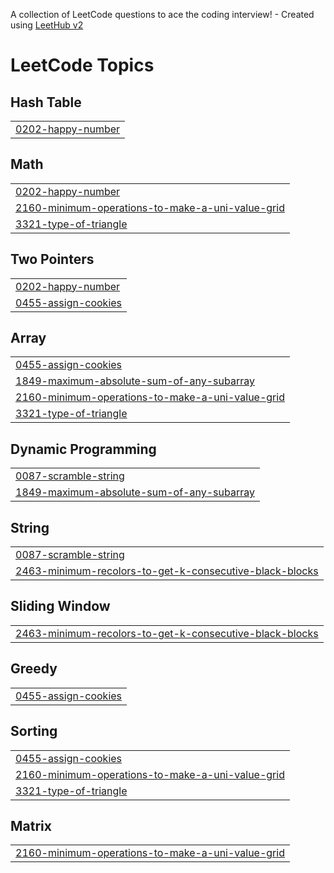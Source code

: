 A collection of LeetCode questions to ace the coding interview! - Created using [LeetHub v2](https://github.com/arunbhardwaj/LeetHub-2.0)
<!---LeetCode Topics Start-->
# LeetCode Topics
## Hash Table
|  |
| ------- |
| [0202-happy-number](https://github.com/om453/DSA_problems_leetcode/tree/master/0202-happy-number) |
## Math
|  |
| ------- |
| [0202-happy-number](https://github.com/om453/DSA_problems_leetcode/tree/master/0202-happy-number) |
| [2160-minimum-operations-to-make-a-uni-value-grid](https://github.com/om453/DSA_problems_leetcode/tree/master/2160-minimum-operations-to-make-a-uni-value-grid) |
| [3321-type-of-triangle](https://github.com/om453/DSA_problems_leetcode/tree/master/3321-type-of-triangle) |
## Two Pointers
|  |
| ------- |
| [0202-happy-number](https://github.com/om453/DSA_problems_leetcode/tree/master/0202-happy-number) |
| [0455-assign-cookies](https://github.com/om453/DSA_problems_leetcode/tree/master/0455-assign-cookies) |
## Array
|  |
| ------- |
| [0455-assign-cookies](https://github.com/om453/DSA_problems_leetcode/tree/master/0455-assign-cookies) |
| [1849-maximum-absolute-sum-of-any-subarray](https://github.com/om453/DSA_problems_leetcode/tree/master/1849-maximum-absolute-sum-of-any-subarray) |
| [2160-minimum-operations-to-make-a-uni-value-grid](https://github.com/om453/DSA_problems_leetcode/tree/master/2160-minimum-operations-to-make-a-uni-value-grid) |
| [3321-type-of-triangle](https://github.com/om453/DSA_problems_leetcode/tree/master/3321-type-of-triangle) |
## Dynamic Programming
|  |
| ------- |
| [0087-scramble-string](https://github.com/om453/DSA_problems_leetcode/tree/master/0087-scramble-string) |
| [1849-maximum-absolute-sum-of-any-subarray](https://github.com/om453/DSA_problems_leetcode/tree/master/1849-maximum-absolute-sum-of-any-subarray) |
## String
|  |
| ------- |
| [0087-scramble-string](https://github.com/om453/DSA_problems_leetcode/tree/master/0087-scramble-string) |
| [2463-minimum-recolors-to-get-k-consecutive-black-blocks](https://github.com/om453/DSA_problems_leetcode/tree/master/2463-minimum-recolors-to-get-k-consecutive-black-blocks) |
## Sliding Window
|  |
| ------- |
| [2463-minimum-recolors-to-get-k-consecutive-black-blocks](https://github.com/om453/DSA_problems_leetcode/tree/master/2463-minimum-recolors-to-get-k-consecutive-black-blocks) |
## Greedy
|  |
| ------- |
| [0455-assign-cookies](https://github.com/om453/DSA_problems_leetcode/tree/master/0455-assign-cookies) |
## Sorting
|  |
| ------- |
| [0455-assign-cookies](https://github.com/om453/DSA_problems_leetcode/tree/master/0455-assign-cookies) |
| [2160-minimum-operations-to-make-a-uni-value-grid](https://github.com/om453/DSA_problems_leetcode/tree/master/2160-minimum-operations-to-make-a-uni-value-grid) |
| [3321-type-of-triangle](https://github.com/om453/DSA_problems_leetcode/tree/master/3321-type-of-triangle) |
## Matrix
|  |
| ------- |
| [2160-minimum-operations-to-make-a-uni-value-grid](https://github.com/om453/DSA_problems_leetcode/tree/master/2160-minimum-operations-to-make-a-uni-value-grid) |
<!---LeetCode Topics End-->
